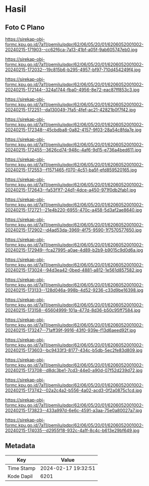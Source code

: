 # Hasil

## Foto C Plano

https://sirekap-obj-formc.kpu.go.id/7a11/pemilu/pdpr/62/06/05/20/01/6206052001002-20240215-171903--cc62f6ca-7a13-41bf-a05f-9ab605747eb0.jpg

https://sirekap-obj-formc.kpu.go.id/7a11/pemilu/pdpr/62/06/05/20/01/6206052001002-20240215-172032--19c815b6-b295-4957-bf97-710d454249f4.jpg

https://sirekap-obj-formc.kpu.go.id/7a11/pemilu/pdpr/62/06/05/20/01/6206052001002-20240215-172144--324a1744-fba0-4956-8e72-eac87ff853c3.jpg

https://sirekap-obj-formc.kpu.go.id/7a11/pemilu/pdpr/62/06/05/20/01/6206052001002-20240215-172251--da130049-7fa5-4fef-ac21-42821b0f7f42.jpg

https://sirekap-obj-formc.kpu.go.id/7a11/pemilu/pdpr/62/06/05/20/01/6206052001002-20240215-172348--45cbdba8-0a82-4157-9f03-28a54c8fda7e.jpg

https://sirekap-obj-formc.kpu.go.id/7a11/pemilu/pdpr/62/06/05/20/01/6206052001002-20240215-172455--3626cd74-948c-4af6-9d15-e736a4bed611.jpg

https://sirekap-obj-formc.kpu.go.id/7a11/pemilu/pdpr/62/06/05/20/01/6206052001002-20240215-172553--f1571465-f070-4c51-ba5f-efd859520165.jpg

https://sirekap-obj-formc.kpu.go.id/7a11/pemilu/pdpr/62/06/05/20/01/6206052001002-20240215-172643--fa53f1f7-24d1-4dce-a450-971f0db2fab1.jpg

https://sirekap-obj-formc.kpu.go.id/7a11/pemilu/pdpr/62/06/05/20/01/6206052001002-20240215-172721--21e4b220-6955-470c-a458-5d3af2ae8640.jpg

https://sirekap-obj-formc.kpu.go.id/7a11/pemilu/pdpr/62/06/05/20/01/6206052001002-20240215-172902--d4ad53da-3969-4f75-9590-1f7570577650.jpg

https://sirekap-obj-formc.kpu.go.id/7a11/pemilu/pdpr/62/06/05/20/01/6206052001002-20240215-172949--fca27995-a0ae-4d89-b2b9-b9015c9d0d6a.jpg

https://sirekap-obj-formc.kpu.go.id/7a11/pemilu/pdpr/62/06/05/20/01/6206052001002-20240215-173024--94d3ea42-0bed-4881-a812-1e561d857582.jpg

https://sirekap-obj-formc.kpu.go.id/7a11/pemilu/pdpr/62/06/05/20/01/6206052001002-20240215-173133--128d046a-998b-4d52-9236-c33d9be16398.jpg

https://sirekap-obj-formc.kpu.go.id/7a11/pemilu/pdpr/62/06/05/20/01/6206052001002-20240215-173158--65604999-101a-477d-8d36-b50c95ff7584.jpg

https://sirekap-obj-formc.kpu.go.id/7a11/pemilu/pdpr/62/06/05/20/01/6206052001002-20240215-173247--71aff39f-9916-43f0-939e-f13d6aeed92f.jpg

https://sirekap-obj-formc.kpu.go.id/7a11/pemilu/pdpr/62/06/05/20/01/6206052001002-20240215-173603--bc9433f3-8177-434c-b5db-5ec2fe83d809.jpg

https://sirekap-obj-formc.kpu.go.id/7a11/pemilu/pdpr/62/06/05/20/01/6206052001002-20240215-173708--d8dc3be1-7cd3-44e0-a90d-07f52d239d72.jpg

https://sirekap-obj-formc.kpu.go.id/7a11/pemilu/pdpr/62/06/05/20/01/6206052001002-20240215-173742--02a2c4a2-b556-4a02-acd3-0f2a0875c1cd.jpg

https://sirekap-obj-formc.kpu.go.id/7a11/pemilu/pdpr/62/06/05/20/01/6206052001002-20240215-173823--433a997d-6e6c-4591-a3aa-75e0a80027a7.jpg

https://sirekap-obj-formc.kpu.go.id/7a11/pemilu/pdpr/62/06/05/20/01/6206052001002-20240215-174035--d2955f18-932c-4a1f-8c4c-b613e29bf649.jpg


## Metadata

| Key        | Value               |
| ---------- | ------------------- |
| Time Stamp | 2024-02-17 19:32:51 |
| Kode Dapil | 6201                |



